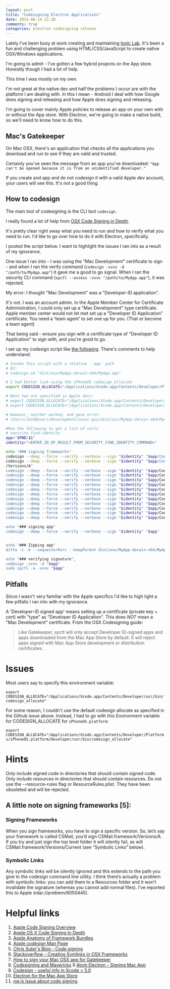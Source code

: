 ```yaml
---
layout: post
title: "Codesigning Electron Applications"
date: 2015-08-14 11:30
comments: true
categories: electron codesigning release
---
```


Lately I've been busy at work creating and maintaining [Ionic Lab](http://lab.ionic.io). It's been a fun and challenging problem using HTML/CSS/JavaScript to create native OSX/Windows applications.

I'm going to admit - I've gotten a few hybrid projects on the App store. Honestly though I had a lot of help. 

This time I was mostly on my own. 

I'm not great at the native dev and half the problems I occur are with the platform I am dealing with. In this I mean - Android I deal with how Google does signing and releasing and how Apple does signing and releasing.

I'm going to cover mainly Apple policies to release an app on your own with or without the App store. With Electron, we're going to make a native build, so we'll need to know how to do this.

## Mac's Gatekeeper

On Mac OSX, there's an application that checks all the applications you download and run to see if they are valid and trusted.

Certainly you've seen the message from an app you've downloaded: `"App can't be opened because it is from an unidentified developer."`

If you create and app and do not codesign it with a valid Apple dev account, your users will see this. It's not a good thing.

## How to codesign

The main tool of codesigning is the CLI tool `codesign`.

I really found a lot of help from [OSX Code Signing in Depth](https://developer.apple.com/library/mac/technotes/tn2206/_index.html#//apple_ref/doc/uid/DTS40007919-CH1-TNTAG400).

It's pretty clear right away what you need to run and how to verify what you need to run. I'd like to go over how to do it with Electron, specifically.

I posted the script below. I want to highlight the issues I ran into as a result of my ignorance.

One issue I ran into - I was using the "Mac Development" certificate to sign - and when I ran the verify command (`codesign -vvvv -d "/path/to/MyApp.app"`) it gave me a good to go signal. When I ran the security CLI command (`spctl --assess -vvvv "/path/to/MyApp.app"`), it was rejected. 

My error: I thought "Mac Development" was a "Developer-ID application". 

It's not. I was an account admin. In the Apple Member Center for Certificate Administration, I could only set up a "Mac Development" type certificate. Apple member center would not let met set up a "Developer ID Application" certificate. You need a 'team agent' to set one up for you. (That or become a team agent)

That being said - ensure you sign with a certificate type of "Developer ID Application" to sign with, and you're good to go.

I set up my codesign script like [the following](https://github.com/nwjs/nw.js/issues/616#issuecomment-30844482). There's comments to help understand:

```sh
# Invoke this script with a relative `.app` path
# EX:
# codesign.sh "dist/osx/MyApp-darwin-x64/MyApp.app"

# I had better luck using the iPhoneOS codesign_allocate
export CODESIGN_ALLOCATE="/Applications/Xcode.app/Contents/Developer/Platforms/iPhoneOS.platform/Developer/usr/bin/codesign_allocate"

# Next two are specified in Apple docs:
# export CODESIGN_ALLOCATE="/Applications/Xcode.app/Contents/Developer/usr/bin/codesign_allocate"
# export CODESIGN_ALLOCATE="/Applications/Xcode.app/Contents/Developer/Toolchains/XcodeDefault.xctoolchain/usr/bin/codesign_allocate"

# However, neither worked, and gave error:
# /Users/JoshBavari/Development/ionic-gui/dist/osx/MyApp-darwin-x64/MyApp.app/Contents/Frameworks/Electron Framework.framework/Electron Framework: cannot find code object on disk

#Run the following to get a list of certs
# security find-identity
app="$PWD/$1"
identity="<ENTER_ID_OF_RESULT_FROM_SECURITY_FIND_IDENTITY_COMMAND>"

echo "### signing frameworks"
codesign --deep --force --verify --verbose --sign "$identity" "$app/Contents/Frameworks/Electron Framework.framework/Electron Framework"
codesign --deep --force --verify --verbose --sign "$identity" "$app/Contents/Frameworks/Electron Framework.framework/"
/Versions/A"
codesign --deep --force --verify --verbose --sign "$identity" "$app/Contents/Frameworks/Electron Framework.framework/Versions/Current/Electron Framework"
codesign --deep --force --verify --verbose --sign "$identity" "$app/Contents/Frameworks/Electron Helper EH.app/Contents/MacOS/Electron Helper EH"
codesign --deep --force --verify --verbose --sign "$identity" "$app/Contents/Frameworks/Electron Helper NP.app/Contents/MacOS/Electron Helper NP"
codesign --deep --force --verify --verbose --sign "$identity" "$app/Contents/Frameworks/Electron Helper NP.app/Contents/MacOS/Electron Helper NP"
codesign --deep --force --verify --verbose --sign "$identity" "$app/Contents/Frameworks/MyApp Helper.app/Contents/MacOS/MyApp Helper"
codesign --deep --force --verify --verbose --sign "$identity" "$app/Contents/Frameworks/Mantle.framework/Mantle"
codesign --deep --force --verify --verbose --sign "$identity" "$app/Contents/Frameworks/Mantle.framework/Versions/A"
codesign --deep --force --verify --verbose --sign "$identity" "$app/Contents/Frameworks/ReactiveCocoa.framework/ReactiveCocoa"
codesign --deep --force --verify --verbose --sign "$identity" "$app/Contents/Frameworks/ReactiveCocoa.framework/Versions/A"
codesign --deep --force --verify --verbose --sign "$identity" "$app/Contents/Frameworks/Squirrel.framework/Squirrel"
codesign --deep --force --verify --verbose --sign "$identity" "$app/Contents/Frameworks/Squirrel.framework/Versions/A"

echo "### signing app"
codesign --deep --force --verify --verbose --sign "$identity" "$app"


echo "### Zipping app"
ditto -c -k --sequesterRsrc --keepParent dist/osx/MyApp-darwin-x64/MyApp.app/ dist/osx/MyApp-Mac.zip

echo "### verifying signature",
codesign -vvvv -d "$app"
sudo spctl -a -vvvv "$app"
```

## Pitfalls

Since I wasn't very familiar with the Apple specifics I'd like to high light a few pitfalls I ran into with my ignorance.

A 'Developer-ID signed app' means setting up a certificate (private key + cert) with "type" as "Developer ID Application". This does *NOT* mean a "Mac Development" certificate. From the OSX Codesigning guide:

> Like Gatekeeper, spctl will only accept Developer ID-signed apps and apps downloaded from the Mac App Store by default. It will reject apps signed with Mac App Store development or distribution certificates.

# Issues

Most users say to specify this environment variable:

`export CODESIGN_ALLOCATE="/Applications/Xcode.app/Contents/Developer/usr/bin/codesign_allocate"`

For some reason, I couldn't use the default codesign allocate as specified in the Github issue above. Instead, I had to go with this Environment variable for CODESIGN_ALLOCATE for `iPhoneOS.platform`:

`export CODESIGN_ALLOCATE="/Applications/Xcode.app/Contents/Developer/Platforms/iPhoneOS.platform/Developer/usr/bin/codesign_allocate"`

# Hints

Only include signed code in directories that should contain signed code.
Only include resources in directories that should contain
resources.
Do not use the --resource-rules flag or ResourceRules.plist. They have been obsoleted and will be rejected.

## A little note on signing frameworks [5]:

### Signing Frameworks

When you sign frameworks, you have to sign a specific version. So, let’s say your framework is called CSMail, you’d sign CSMail.framework/Versions/A. If you try and just sign the top level folder it will silently fail, as will CSMail.framework/Versions/Current (see “Symbolic Links” below).

### Symbolic Links

Any symbolic links will be silently ignored and this extends to the path you give to the codesign command line utility. I think there’s actually a problem with symbolic links: you can add them to a Resources folder and it won’t invalidate the signature (whereas you cannot add normal files). I’ve reported this to Apple (rdar://problem/6050445).

# Helpful links

1. [Apple Code Signing Overview](https://developer.apple.com/library/mac/documentation/Security/Conceptual/CodeSigningGuide/AboutCS/AboutCS.html)
2.  [Apple OS X Code Signing In Depth](https://developer.apple.com/library/mac/technotes/tn2206/_index.html#//apple_ref/doc/uid/DTS40007919-CH1-TNTAG205)
3. [Apple Anatomy of Framework Bundles](https://developer.apple.com/library/mac/documentation/MacOSX/Conceptual/BPFrameworks/Concepts/FrameworkAnatomy.html)
4. [Apple codesign Man Page](https://developer.apple.com/library/mac/documentation/Darwin/Reference/ManPages/man1/codesign.1.html#//apple_ref/doc/man/1/codesign)
5. [Chris Suter's Blog - Code signing](http://sutes.co.uk/2008/07/code-signing.html)
6. [Stackoverflow - Creating Symlinks in OSX Frameworks](http://stackoverflow.com/questions/27871099/creating-symlinks-in-osx-frameworks-inside-app-bundle)
7. [How to sign your Mac OSX app for Gatekeeper](http://successfulsoftware.net/2012/08/30/how-to-sign-your-mac-os-x-app-for-gatekeeper/)
8. [Codesigning and Mavericks](http://furbo.org/2013/10/17/code-signing-and-mavericks/)
9 [Atom Electron - Signing Mac App](http://www.pracucci.com/atom-electron-signing-mac-app.html)
10. [Codesign - useful info in Xcode > 5.0](http://blog.hoachuck.biz/blog/2013/10/29/codesign-useful-info-in-xcode-5-dot-0-1/)
11. [Electron for the Mac App Store](http://www.saschawise.com/blog/2015/08/12/electron-for-the-mac-app-store.html)
12. [nw.js issue about code signing](https://github.com/nwjs/nw.js/issues/616#issuecomment-30844482).
